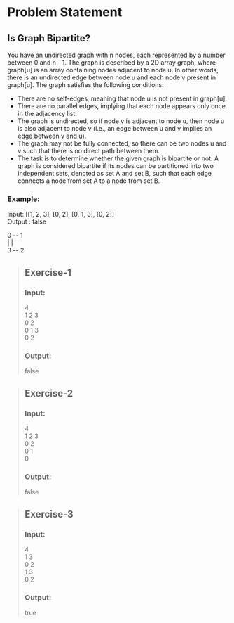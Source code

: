 # Problem Statement
## Is Graph Bipartite?
You have an undirected graph with n nodes, each represented by a number between 0 and n - 1. The graph is described by a 2D array graph, where graph[u] is an array containing nodes adjacent to node u. In other words, there is an undirected edge between node u and each node v present in graph[u]. The graph satisfies the following conditions:  

* There are no self-edges, meaning that node u is not present in graph[u].
* There are no parallel edges, implying that each node appears only once in the adjacency list.
* The graph is undirected, so if node v is adjacent to node u, then node u is also adjacent to node v (i.e., an edge between u and v implies an edge between v and u).
* The graph may not be fully connected, so there can be two nodes u and v such that there is no direct path between them.
* The task is to determine whether the given graph is bipartite or not. A graph is considered bipartite if its nodes can be partitioned into two independent sets, denoted as set A and set B, such that each edge connects a node from set A to a node from set B.  
  
### Example:
Input: [[1, 2, 3], [0, 2], [0, 1, 3], [0, 2]]  
Output : false  
  
0 -- 1  
| |  
3 -- 2  

>## Exercise-1
>### Input:
>4  
>1 2 3  
>0 2  
>0 1 3  
>0 2  
>### Output:
>false  

>## Exercise-2
>### Input:
>4  
>1 2 3  
>0 2  
>0 1  
>0  
>### Output:
>false

>## Exercise-3
>### Input:
>4  
>1 3  
>0 2  
>1 3  
>0 2  
>### Output:
>true
